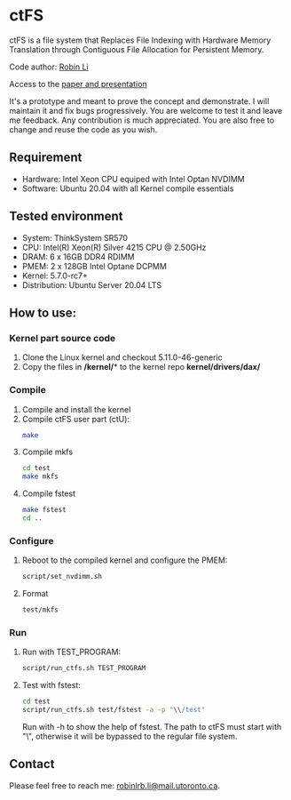 # ctFS
ctFS is a file system that Replaces File Indexing with Hardware Memory Translation through Contiguous File Allocation for Persistent Memory.

Code author: [Robin Li](https://www.linkedin.com/in/robin-li-1bb259b8/)

Access to the [paper and presentation](https://www.usenix.org/conference/fast22/presentation/li)

It's a prototype and meant to prove the concept and demonstrate. I will maintain it and fix bugs progressively.
You are welcome to test it and leave me feedback. Any contribution is much appreciated. 
You are also free to change and reuse the code as you wish. 
## Requirement
* Hardware: Intel Xeon CPU equiped with Intel Optan NVDIMM
* Software: Ubuntu 20.04 with all Kernel compile essentials
## Tested environment
* System: ThinkSystem SR570
* CPU: Intel(R) Xeon(R) Silver 4215 CPU @ 2.50GHz
* DRAM: 6 x 16GB DDR4 RDIMM
* PMEM: 2 x 128GB Intel Optane DCPMM
* Kernel: 5.7.0-rc7+
* Distribution: Ubuntu Server 20.04 LTS
## How to use: 
### Kernel part source code
1. Clone the Linux kernel and checkout 5.11.0-46-generic
2. Copy the files in **/kernel/*** to the kernel repo **kernel/drivers/dax/**
### Compile 
1. Compile and install the kernel
2. Compile ctFS user part (ctU):
    ```sh
    make
    ```
3. Compile mkfs
    ```sh
    cd test
    make mkfs
    ```
4. Compile fstest
     ```sh
    make fstest
    cd ..
    ```
### Configure
1. Reboot to the compiled kernel and configure the PMEM:
    ```sh
    script/set_nvdimm.sh
    ```
2. Format
    ```sh
    test/mkfs
    ```
### Run
1. Run with TEST_PROGRAM: 
    ```sh
    script/run_ctfs.sh TEST_PROGRAM
    ```
2. Test with fstest: 
    ```sh
    cd test
    script/run_ctfs.sh test/fstest -a -p "\\/test"
    ```
    Run with -h to show the help of fstest.
    The path to ctFS must start with "\\", otherwise it will be bypassed to the regular file system.  
## Contact
Please feel free to reach me: robinlrb.li@mail.utoronto.ca.
